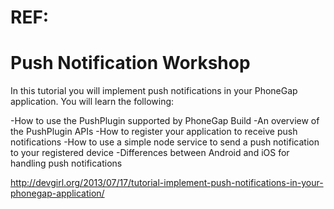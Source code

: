 # REF: #
# Push Notification Workshop #

In this tutorial you will implement push notifications in your PhoneGap application. You will learn the following:

-How to use the PushPlugin supported by PhoneGap Build
-An overview of the PushPlugin APIs
-How to register your application to receive push notifications
-How to use a simple node service to send a push notification to your registered device
-Differences between Android and iOS for handling push notifications

http://devgirl.org/2013/07/17/tutorial-implement-push-notifications-in-your-phonegap-application/
